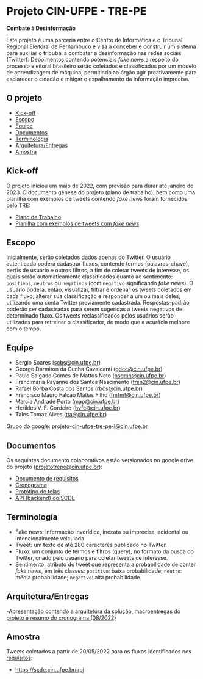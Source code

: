 # Projeto CIN-UFPE - TRE-PE

__Combate à Desinformação__

Este projeto é uma parceria entre o Centro de Informática e o Tribunal Regional Eleitoral de Pernambuco e visa a conceber e construir um sistema para auxiliar o tribubal a combater a desinformação nas redes sociais (Twitter). Depoimentos contendo potenciais <i>fake news</i> a respeito do processo eleitoral brasileiro serão coletados e classificados por um modelo de aprendizagem de máquina, permitindo ao órgão agir proativamente para esclarecer o cidadão e mitigar o espalhamento da informação imprecisa.

## O projeto

- [Kick-off](#Kick-off)
- [Escopo](#Escopo)
- [Equipe](#Equipe)
- [Documentos](#Documentos)
- [Terminologia](#Terminologia)
- [Arquitetura/Entregas](#Arquitetura/Entregas)
- [Amostra](#Amostra)

## Kick-off

O projeto iniciou em maio de 2022, com previsão para durar até janeiro de 2023. O documento gênese do projeto (plano de trabalho), bem como
uma planilha com exemplos de tweets contendo <i>fake news</i> foram fornecidos pelo TRE:
- <a href="https://docs.google.com/document/d/1FFtdv7i1mJ_0aSddEmxohi7XMRdWHkMO/view" target="_blank">Plano de Trabalho</a>
- <a href="https://drive.google.com/file/d/1iw_X-tjyWAL4KPh39DY8EOV8-HQ0viPG/view" target="_blank">Planilha com exemplos de tweets com <i>fake news</i></a>

## Escopo

Inicialmente, serão coletados dados apenas do Twitter. O usuário autenticado poderá cadastrar fluxos, contendo termos (palavras-chave), perfis de usuário e outros filtros, a fim de coletar tweets de interesse, os quais serão automaticamente classificados quanto ao sentimento: `positivos`, `neutros` ou `negativos` (com `negativo` significando <i>fake news</i>). O usuário poderá, então, visualizar, filtrar e ordenar os tweets coletados em cada fluxo, alterar sua classificação e responder a um ou mais deles, utilizando uma conta Twitter previamente cadastrada. Respostas-padrão poderão ser cadastradas para serem sugeridas a tweets negativos de determinado fluxo. Os tweets reclassificados pelos usuários serão utilizados para retreinar o classificador, de modo que a acurácia melhore com o tempo.

## Equipe

- Sergio Soares (scbs@cin.ufpe.br)
- George Darmiton da Cunha Cavalcanti (gdcc@cin.ufpe.br)
- Paulo Salgado Gomes de Mattos Neto (psgmn@cin.ufpe.br)
- Francimaria Rayanne dos Santos Nascimento (frsn2@cin.ufpe.br)
- Rafael Borba Costa dos Santos (rbcs@cin.ufpe.br)
- Francisco Mauro Falcao Matias Filho (fmfmf@cin.ufpe.br)
- Marcia Andrade Porto (map@cin.ufpe.br)
- Herikles V. F. Cordeiro (hvfc@cin.ufpe.br)
- Tales Tomaz Alves (tta@cin.ufpe.br)

Grupo do google: projeto-cin-ufpe-tre-pe-l@cin.ufpe.br

## Documentos

Os seguintes documento colaborativos estão versionados no google drive do projeto (projetotrepe@cin.ufpe.br):
- <a href="https://docs.google.com/document/d/1toSEPuZElSXHxttON7wjd_zLiKlxcSwp/edit#" target="_blank">Documento de requisitos</a>
- <a href="https://docs.google.com/spreadsheets/d/1zAS5NzxOKYrU-t0ECLQkVdj4rbiYx-9b5SZSyVnDjPU/edit#gid=0" target="_blank">Cronograma</a>
- <a href="https://docs.google.com/presentation/d/1xAJx3UGdRkWQ0CfsShtBRk2zLB4aX2CA" target="_blank">Protótipo de telas</a>
- <a href="https://docs.google.com/document/d/e/2PACX-1vRdqi3xK9wCXNIbVNkThZJmLIwYPmkj3lGXuXO_UHJfVQ4srKLz81uNncDR6f72r52mz3mF6_94hCdc/pub" target="_blank">API (backend) do SCDE</a>

## Terminologia

- Fake news: informação inverídica, inexata ou imprecisa, acidental ou intencionalmente veiculada.
- Tweet: um texto de até 280 caracteres publicado no Twitter.
- Fluxo: um conjunto de termos e filtros (query), no <a hre="https://twitter.com/search-advanced" target="_blank">formato da busca do Twitter</a>, criado pelo usuário para coletar tweets de interesse.
- Sentimento: atributo do tweet que representa a probabilidade de conter <i>fake news</i>, em três classes:
   `positivo`: baixa probabilidade;
   `neutro`: média probabilidade;
   `negativo`: alta probabilidade.

## Arquitetura/Entregas

-<a href="https://docs.google.com/presentation/d/1xAJx3UGdRkWQ0CfsShtBRk2zLB4aX2CA" target="_blank">Apresentação contendo a arquitetura da solução, macroentregas do projeto e resumo do cronograma (08/2022)</a>

## Amostra

Tweets coletados a partir de 20/05/2022 para os fluxos identificados nos <a href="https://docs.google.com/document/d/1toSEPuZElSXHxttON7wjd_zLiKlxcSwp/edit#" target="_blank">requisitos</a>:
- <a href="https://scde.cin.ufpe.br/api" target="_blank">https://scde.cin.ufpe.br/api</a>
